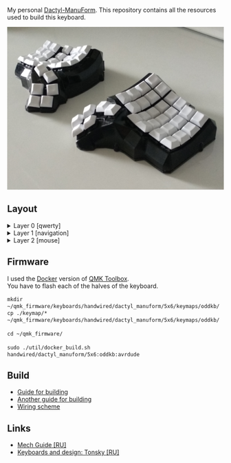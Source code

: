 My personal [Dactyl-ManuForm](https://github.com/abstracthat/dactyl-manuform). This repository contains all the resources used to build this keyboard.


![overview](/images/photos/overview.jpg?raw=true)

## Layout

<details>
  <summary>Layer 0 [qwerty]</summary>

  ![qwerty layer](/images/layers/layer-0-qwerty.png?raw=true)

</details>

<details>
  <summary>Layer 1 [navigation]</summary>

  ![qwerty layer](/images/layers/layer-1-nav.png?raw=true)

</details>

<details>
  <summary>Layer 2 [mouse]</summary>

  ![qwerty layer](/images/layers/layer-2-mouse.png?raw=true)

</details>

## Firmware

I used the [Docker](https://docs.qmk.fm/#/getting_started_docker) version of [QMK Toolbox](https://github.com/qmk/qmk_toolbox).  
You have to flash each of the halves of the keyboard.

```
mkdir ~/qmk_firmware/keyboards/handwired/dactyl_manuform/5x6/keymaps/oddkb/
cp ./keymap/* ~/qmk_firmware/keyboards/handwired/dactyl_manuform/5x6/keymaps/oddkb/

cd ~/qmk_firmware/

sudo ./util/docker_build.sh handwired/dactyl_manuform/5x6:oddkb:avrdude
```
## Build
- [Guide for building](https://medium.com/swlh/complete-idiot-guide-for-building-a-dactyl-manuform-keyboard-53454845b065)
- [Another guide for building](https://nickgreen.info/dactyl-manuform-build-log/)
- [Wiring scheme](https://github.com/abstracthat/dactyl-manuform#alternative-row-driven-wiring-diagram-for-promicro)

## Links
- [Mech Guide [RU]](https://rumech.guide/)
- [Keyboards and design: Tonsky [RU]](https://tonsky.livejournal.com/321097.html)
